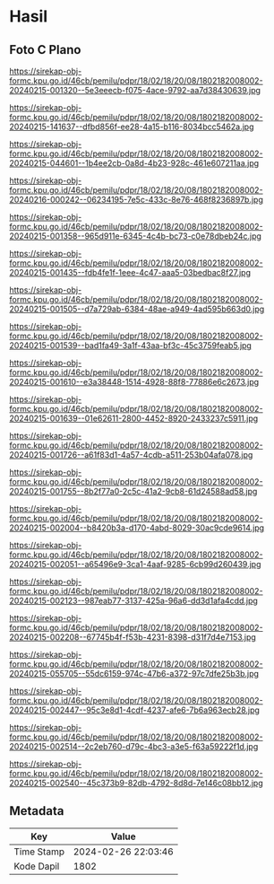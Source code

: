 # Hasil

## Foto C Plano

https://sirekap-obj-formc.kpu.go.id/46cb/pemilu/pdpr/18/02/18/20/08/1802182008002-20240215-001320--5e3eeecb-f075-4ace-9792-aa7d38430639.jpg

https://sirekap-obj-formc.kpu.go.id/46cb/pemilu/pdpr/18/02/18/20/08/1802182008002-20240215-141637--dfbd856f-ee28-4a15-b116-8034bcc5462a.jpg

https://sirekap-obj-formc.kpu.go.id/46cb/pemilu/pdpr/18/02/18/20/08/1802182008002-20240215-044601--1b4ee2cb-0a8d-4b23-928c-461e607211aa.jpg

https://sirekap-obj-formc.kpu.go.id/46cb/pemilu/pdpr/18/02/18/20/08/1802182008002-20240216-000242--06234195-7e5c-433c-8e76-468f8236897b.jpg

https://sirekap-obj-formc.kpu.go.id/46cb/pemilu/pdpr/18/02/18/20/08/1802182008002-20240215-001358--965d911e-6345-4c4b-bc73-c0e78dbeb24c.jpg

https://sirekap-obj-formc.kpu.go.id/46cb/pemilu/pdpr/18/02/18/20/08/1802182008002-20240215-001435--fdb4fe1f-1eee-4c47-aaa5-03bedbac8f27.jpg

https://sirekap-obj-formc.kpu.go.id/46cb/pemilu/pdpr/18/02/18/20/08/1802182008002-20240215-001505--d7a729ab-6384-48ae-a949-4ad595b663d0.jpg

https://sirekap-obj-formc.kpu.go.id/46cb/pemilu/pdpr/18/02/18/20/08/1802182008002-20240215-001539--bad1fa49-3a1f-43aa-bf3c-45c3759feab5.jpg

https://sirekap-obj-formc.kpu.go.id/46cb/pemilu/pdpr/18/02/18/20/08/1802182008002-20240215-001610--e3a38448-1514-4928-88f8-77886e6c2673.jpg

https://sirekap-obj-formc.kpu.go.id/46cb/pemilu/pdpr/18/02/18/20/08/1802182008002-20240215-001639--01e62611-2800-4452-8920-2433237c5911.jpg

https://sirekap-obj-formc.kpu.go.id/46cb/pemilu/pdpr/18/02/18/20/08/1802182008002-20240215-001726--a61f83d1-4a57-4cdb-a511-253b04afa078.jpg

https://sirekap-obj-formc.kpu.go.id/46cb/pemilu/pdpr/18/02/18/20/08/1802182008002-20240215-001755--8b2f77a0-2c5c-41a2-9cb8-61d24588ad58.jpg

https://sirekap-obj-formc.kpu.go.id/46cb/pemilu/pdpr/18/02/18/20/08/1802182008002-20240215-002004--b8420b3a-d170-4abd-8029-30ac9cde9614.jpg

https://sirekap-obj-formc.kpu.go.id/46cb/pemilu/pdpr/18/02/18/20/08/1802182008002-20240215-002051--a65496e9-3ca1-4aaf-9285-6cb99d260439.jpg

https://sirekap-obj-formc.kpu.go.id/46cb/pemilu/pdpr/18/02/18/20/08/1802182008002-20240215-002123--987eab77-3137-425a-96a6-dd3d1afa4cdd.jpg

https://sirekap-obj-formc.kpu.go.id/46cb/pemilu/pdpr/18/02/18/20/08/1802182008002-20240215-002208--67745b4f-f53b-4231-8398-d31f7d4e7153.jpg

https://sirekap-obj-formc.kpu.go.id/46cb/pemilu/pdpr/18/02/18/20/08/1802182008002-20240215-055705--55dc6159-974c-47b6-a372-97c7dfe25b3b.jpg

https://sirekap-obj-formc.kpu.go.id/46cb/pemilu/pdpr/18/02/18/20/08/1802182008002-20240215-002447--95c3e8d1-4cdf-4237-afe6-7b6a963ecb28.jpg

https://sirekap-obj-formc.kpu.go.id/46cb/pemilu/pdpr/18/02/18/20/08/1802182008002-20240215-002514--2c2eb760-d79c-4bc3-a3e5-f63a59222f1d.jpg

https://sirekap-obj-formc.kpu.go.id/46cb/pemilu/pdpr/18/02/18/20/08/1802182008002-20240215-002540--45c373b9-82db-4792-8d8d-7e146c08bb12.jpg


## Metadata

| Key        | Value               |
| ---------- | ------------------- |
| Time Stamp | 2024-02-26 22:03:46 |
| Kode Dapil | 1802                |




